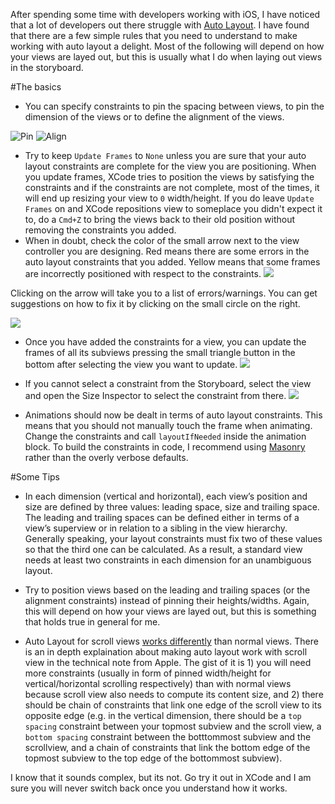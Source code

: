 After spending some time with developers working with iOS, I have noticed that a lot of developers out there struggle with [Auto Layout](https://developer.apple.com/library/ios/documentation/UserExperience/Conceptual/AutolayoutPG/Introduction/Introduction.html). I have found that there are a few simple rules that you need to understand to make working with auto layout a delight. Most of the following will depend on how your views are layed out, but this is usually what I do when laying out views in the storyboard.

#The basics

* You can specify constraints to pin the spacing between views, to pin the dimension of the views or to define the alignment of the views. 

![Pin](http://res.cloudinary.com/http-pulkitgoyal-in/image/upload/c_scale,w_300/v1418056426/Pin_hlrlcx.png)
![Align](http://res.cloudinary.com/http-pulkitgoyal-in/image/upload/c_scale,w_300/v1418056427/Align_ziggks.png)

* Try to keep `Update Frames` to `None` unless you are sure that your auto layout constraints are complete for the view you are positioning. When you update frames, XCode tries to position the views by satisfying the constraints and if the constraints are not complete, most of the times, it will end up resizing your view to `0` width/height. If you do leave `Update Frames` on and XCode repositions view to someplace you didn't expect it to, do a `Cmd+Z` to bring the views back to their old position without removing the constraints you added. 
* When in doubt, check the color of the small arrow next to the view controller you are designing. Red means there are some errors in the auto layout constraints that you added. Yellow means that some frames are incorrectly positioned with respect to the constraints. 
![](http://res.cloudinary.com/http-pulkitgoyal-in/image/upload/c_scale,w_400/v1418058060/Screen_Shot_2014-12-08_at_18_00_15_z1s9kt.png)

Clicking on the arrow will take you to a list of errors/warnings. You can get suggestions on how to fix it by clicking on the small circle on the right.

![](http://res.cloudinary.com/http-pulkitgoyal-in/image/upload/c_scale,w_400/v1418058275/Screen_Shot_2014-12-08_at_18_03_10_vgz4ku.png)

* Once you have added the constraints for a view, you can update the frames of all its subviews pressing the small triangle button in the bottom after selecting the view you want to update. 
![](http://res.cloudinary.com/http-pulkitgoyal-in/image/upload/c_scale,w_400/v1418058476/Screen_Shot_2014-12-08_at_18_05_56_e8dfps.png)

* If you cannot select a constraint from the Storyboard, select the view and open the Size Inspector to select the constraint from there. 
![](http://res.cloudinary.com/http-pulkitgoyal-in/image/upload/c_scale,w_400/v1418058830/Screen_Shot_2014-12-08_at_18_13_31_kq1gpe.png)

* Animations should now be dealt in terms of auto layout constraints. This means that you should not manually touch the frame when animating. Change the constraints and call `layoutIfNeeded` inside the animation block. To build the constraints in code, I recommend using [Masonry](https://github.com/Masonry/Masonry) rather than the overly verbose defaults. 

#Some Tips
* In each dimension (vertical and horizontal), each view’s position and size are defined by three values: leading space, size and trailing space. The leading and trailing spaces can be defined either in terms of a view’s superview or in relation to a sibling in the view hierarchy. Generally speaking, your layout constraints must fix two of these values so that the third one can be calculated. As a result, a standard view needs at least two constraints in each dimension for an unambiguous layout.

* Try to position views based on the leading and trailing spaces (or the alignment constraints) instead of pinning their heights/widths. Again, this will depend on how your views are layed out, but this is something that holds true in general for me. 

* Auto Layout for scroll views [works differently](https://developer.apple.com/library/ios/technotes/tn2154/_index.html) than normal views. There is an in depth explaination about making auto layout work with scroll view in the technical note from Apple. The gist of it is 1) you will need more constraints (usually in form of pinned width/height for vertical/horizontal scrolling respectively) than with normal views because scroll view also needs to compute its content size, and 2) there should be chain of constraints that link one edge of the scroll view to its opposite edge (e.g. in the vertical dimension, there should be a `top spacing` constraint between your topmost subview and the scroll view, a `bottom spacing` constraint between the botttommost subview and the scrollview, and a chain of constraints that link the bottom edge of the topmost subview to the top edge of the bottommost subview).

I know that it sounds complex, but its not. Go try it out in XCode and I am sure you will never switch back once you understand how it works. 